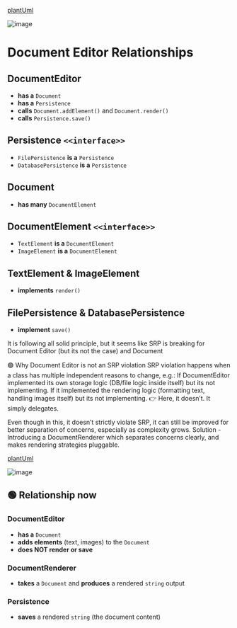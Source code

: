 [plantUml](http://www.plantuml.com/plantuml/uml/bLDBpjCm4Dxx5ADiI5eYmJQ2gXK5gJiakC3K6LABnAdiIOLut1qthgbZjI6_DudyFUnlnhErZ8Q7hXMik2NOztBeI3Dyh1Nt1ahuqAAri5VO6Eo4iD-LFgFx1Na5Tin67GUcW-pr5_MJu8qGh-3zm-M0psIiianQ4koEbWrALhr-Bb6QoNn3IHFfBm5khIrUAAzxMO5pKhefn1yXndl19zNIonHxP3oYNQnAJoZBtvluaY8Opf7cYXKrewNhroufKn3TD2628LsJoOiGuPxxA_r8o2MxhK3qyeYKnsZnF_T3XmqbzcVaqzG-PkKHFESVNScNDKaklEaSOqdndtDymC0BuUZMgmek9Batxv93LniV2Uiw1Bv9AaYfC-a35RAtcGktWMoLfNgeGFQQKMcxAAgV-MM10pl47gSZG2k_PnsE3LNnW_VGUcgIJzMluQ6o-5Sur_hq6GPeRFgI9nHDzZZEIInNqdjhApYXBV4H9nxkGDkweuQk_Gi0)

![image](https://github.com/user-attachments/assets/d9fd943f-345c-4d0d-8a05-ee8b0025c106)

# Document Editor Relationships

## DocumentEditor
- **has a** `Document`
- **has a** `Persistence`
- **calls** `Document.addElement()` and `Document.render()`
- **calls** `Persistence.save()`

## Persistence `<<interface>>`
- `FilePersistence` **is a** `Persistence`
- `DatabasePersistence` **is a** `Persistence`

## Document
- **has many** `DocumentElement`

## DocumentElement `<<interface>>`
- `TextElement` **is a** `DocumentElement`
- `ImageElement` **is a** `DocumentElement`

## TextElement & ImageElement
- **implements** `render()`

## FilePersistence & DatabasePersistence
- **implement** `save()`


It is following all solid principle, but it seems like SRP is breaking for Document Editor (but its not the case) and Document

🟢 Why Document Editor is not an SRP violation
SRP violation happens when a class has multiple independent reasons to change, e.g.:
If DocumentEditor implemented its own storage logic (DB/file logic inside itself) but its not implementing.
If it implemented the rendering logic (formatting text, handling images itself) but its not implementing.
👉 Here, it doesn’t. It simply delegates.


Even though in this, it doesn’t strictly violate SRP, it can still be improved for better separation of concerns, especially as complexity grows.
Solution - Introducing a DocumentRenderer which separates concerns clearly, and makes rendering strategies pluggable.

[plantUml](https://www.plantuml.com/plantuml/uml/ZLFDRjim3BxhAGXVOdjpWLsDekYX7T3RCEm5E9jp1DXo8Ch5W6tlFhco58K9ZEGYX_n-I95wPeVMBTEe3l1c7DbVs14h7J_X6rdMxCZuxpyA_EyJCBvJoSvgCq0_TvNwfpB6ozmj4ndtEj9w99ObqvCjAsWXS5VQuS90JwT0GgTdmweRaHc-wf7kBICmNj3XJ-IxMOTKD6nLH-yVz5iqqe3piTH4KCrnKNo5LNkz1uUt2GUI5YTqHs4HWC9ZnUrvP9q5k_GtMT7MiAUzK-Tc-oW6M3zj1jZtqLv2eagiPQ2OuhBQKGubVl-edAmeCORJwFgBH2fYZSkkNtljPYaOWgbpJuCs9UijoXw20q6RRsPCsb1I7qbYHiAfJDghr-SBmUXJdI_Nxv1SdfZwcFtrqCKseyCgtkWOdj1HdrXbll3uz-51lgXhm8q7f9IONa1cYtyRaA_jMGEABmNKJGD5NO3ajT3Dng4sh9IONQBvCnl24NaFcVVNmi8KXVCjQvgdN3ACcjMpFvTf_0y0)

![image](https://github.com/user-attachments/assets/14a53d80-6cd1-4647-b8d0-1b7ca4478b1c)




## 🟢 Relationship now

### DocumentEditor
- **has a** `Document`
- **adds elements** (text, images) to the `Document`
- **does NOT render or save**

### DocumentRenderer
- **takes** a `Document` and **produces** a rendered `string` output

### Persistence
- **saves** a rendered `string` (the document content)



